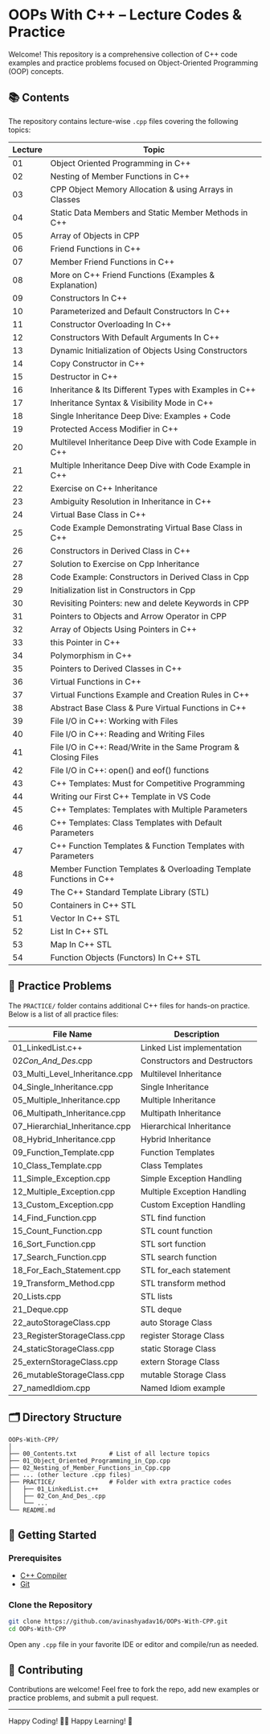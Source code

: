 # OOPs With C++ – Lecture Codes & Practice

Welcome! This repository is a comprehensive collection of C++ code examples and practice problems focused on Object-Oriented Programming (OOP) concepts.

## 📚 Contents

The repository contains lecture-wise `.cpp` files covering the following topics:

| Lecture | Topic                                                             |
| ------- | ----------------------------------------------------------------- |
| 01      | Object Oriented Programming in C++                                |
| 02      | Nesting of Member Functions in C++                                |
| 03      | CPP Object Memory Allocation & using Arrays in Classes            |
| 04      | Static Data Members and Static Member Methods in C++              |
| 05      | Array of Objects in CPP                                           |
| 06      | Friend Functions in C++                                           |
| 07      | Member Friend Functions in C++                                    |
| 08      | More on C++ Friend Functions (Examples & Explanation)             |
| 09      | Constructors In C++                                               |
| 10      | Parameterized and Default Constructors In C++                     |
| 11      | Constructor Overloading In C++                                    |
| 12      | Constructors With Default Arguments In C++                        |
| 13      | Dynamic Initialization of Objects Using Constructors              |
| 14      | Copy Constructor in C++                                           |
| 15      | Destructor in C++                                                 |
| 16      | Inheritance & Its Different Types with Examples in C++            |
| 17      | Inheritance Syntax & Visibility Mode in C++                       |
| 18      | Single Inheritance Deep Dive: Examples + Code                     |
| 19      | Protected Access Modifier in C++                                  |
| 20      | Multilevel Inheritance Deep Dive with Code Example in C++         |
| 21      | Multiple Inheritance Deep Dive with Code Example in C++           |
| 22      | Exercise on C++ Inheritance                                       |
| 23      | Ambiguity Resolution in Inheritance in C++                        |
| 24      | Virtual Base Class in C++                                         |
| 25      | Code Example Demonstrating Virtual Base Class in C++              |
| 26      | Constructors in Derived Class in C++                              |
| 27      | Solution to Exercise on Cpp Inheritance                           |
| 28      | Code Example: Constructors in Derived Class in Cpp                |
| 29      | Initialization list in Constructors in Cpp                        |
| 30      | Revisiting Pointers: new and delete Keywords in CPP               |
| 31      | Pointers to Objects and Arrow Operator in CPP                     |
| 32      | Array of Objects Using Pointers in C++                            |
| 33      | this Pointer in C++                                               |
| 34      | Polymorphism in C++                                               |
| 35      | Pointers to Derived Classes in C++                                |
| 36      | Virtual Functions in C++                                          |
| 37      | Virtual Functions Example and Creation Rules in C++               |
| 38      | Abstract Base Class & Pure Virtual Functions in C++               |
| 39      | File I/O in C++: Working with Files                               |
| 40      | File I/O in C++: Reading and Writing Files                        |
| 41      | File I/O in C++: Read/Write in the Same Program & Closing Files   |
| 42      | File I/O in C++: open() and eof() functions                       |
| 43      | C++ Templates: Must for Competitive Programming                   |
| 44      | Writing our First C++ Template in VS Code                         |
| 45      | C++ Templates: Templates with Multiple Parameters                 |
| 46      | C++ Templates: Class Templates with Default Parameters            |
| 47      | C++ Function Templates & Function Templates with Parameters       |
| 48      | Member Function Templates & Overloading Template Functions in C++ |
| 49      | The C++ Standard Template Library (STL)                           |
| 50      | Containers in C++ STL                                             |
| 51      | Vector In C++ STL                                                 |
| 52      | List In C++ STL                                                   |
| 53      | Map In C++ STL                                                    |
| 54      | Function Objects (Functors) In C++ STL                            |

## 📝 Practice Problems

The `PRACTICE/` folder contains additional C++ files for hands-on practice. Below is a list of all practice files:

| File Name                      | Description      |
| ------------------------------ | ---------------------------- |
| 01_LinkedList.c++              | Linked List implementation   |
| 02*Con_And_Des*.cpp            | Constructors and Destructors |
| 03_Multi_Level_Inheritance.cpp | Multilevel Inheritance       |
| 04_Single_Inheritance.cpp      | Single Inheritance           |
| 05_Multiple_Inheritance.cpp    | Multiple Inheritance         |
| 06_Multipath_Inheritance.cpp   | Multipath Inheritance        |
| 07_Hierarchial_Inheritance.cpp | Hierarchical Inheritance     |
| 08_Hybrid_Inheritance.cpp      | Hybrid Inheritance           |
| 09_Function_Template.cpp       | Function Templates           |
| 10_Class_Template.cpp          | Class Templates              |
| 11_Simple_Exception.cpp        | Simple Exception Handling    |
| 12_Multiple_Exception.cpp      | Multiple Exception Handling  |
| 13_Custom_Exception.cpp        | Custom Exception Handling    |
| 14_Find_Function.cpp           | STL find function            |
| 15_Count_Function.cpp          | STL count function           |
| 16_Sort_Function.cpp           | STL sort function            |
| 17_Search_Function.cpp         | STL search function          |
| 18_For_Each_Statement.cpp      | STL for_each statement       |
| 19_Transform_Method.cpp        | STL transform method         |
| 20_Lists.cpp                   | STL lists                    |
| 21_Deque.cpp                   | STL deque                    |
| 22_autoStorageClass.cpp        | auto Storage Class           |
| 23_RegisterStorageClass.cpp    | register Storage Class       |
| 24_staticStorageClass.cpp      | static Storage Class         |
| 25_externStorageClass.cpp      | extern Storage Class         |
| 26_mutableStorageClass.cpp     | mutable Storage Class        |
| 27_namedIdiom.cpp              | Named Idiom example          |

## 🗂️ Directory Structure

```
OOPs-With-CPP/
│
├── 00_Contents.txt         # List of all lecture topics
├── 01_Object_Oriented_Programming_in_Cpp.cpp
├── 02_Nesting_of_Member_Functions_in_Cpp.cpp
├── ... (other lecture .cpp files)
├── PRACTICE/               # Folder with extra practice codes
│   ├── 01_LinkedList.c++
│   ├── 02_Con_And_Des_.cpp
│   └── ...
└── README.md
```

## 🚀 Getting Started

### Prerequisites

- [C++ Compiler](https://gcc.gnu.org/)
- [Git](https://git-scm.com/)

### Clone the Repository

```bash
git clone https://github.com/avinashyadav16/OOPs-With-CPP.git
cd OOPs-With-CPP
```

Open any `.cpp` file in your favorite IDE or editor and compile/run as needed.

## 🤝 Contributing

Contributions are welcome! Feel free to fork the repo, add new examples or practice problems, and submit a pull request.

---

Happy Coding! 👨‍💻 Happy Learning! 🚀
